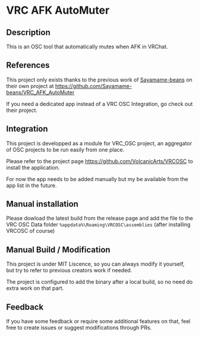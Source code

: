 # VRC AFK AutoMuter

## Description

This is an OSC tool that automatically mutes when AFK in VRChat.

## References

This project only exists thanks to the previous work of [Sayamame-beans](https://github.com/Sayamame-beans) on their own project at <https://github.com/Sayamame-beans/VRC_AFK_AutoMuter>

If you need a dedicated app instead of a VRC OSC Integration, go check out their project.

## Integration

This project is developped as a module for VRC_OSC project, an aggregator of OSC projects to be run easily from one place.

Please refer to the project page <https://github.com/VolcanicArts/VRCOSC> to install the application.

For now the app needs to be added manually but my be available from the app list in the future.

## Manual installation

Please dowload the latest build from the release page and add the file to the VRC OSC Data folder `%appdata%\Roaming\VRCOSC\assemblies` (after installing VRCOSC of course)

## Manual Build / Modification

This project is under MIT Liscence, so you can always modify it yourself, but try to refer to previous creators work if needed.

The project is configured to add the binary after a local build, so no need do extra work on that part.

## Feedback

If you have some feedback or require some additional features on that, feel free to create issues or suggest modifications through PRs.
